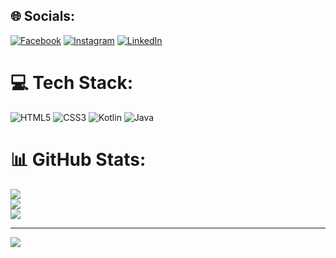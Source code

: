 
## 🌐 Socials:
[![Facebook](https://img.shields.io/badge/Facebook-%231877F2.svg?logo=Facebook&logoColor=white)](https://facebook.com/pnd.ivann) [![Instagram](https://img.shields.io/badge/Instagram-%23E4405F.svg?logo=Instagram&logoColor=white)](https://instagram.com/ivann.neo) [![LinkedIn](https://img.shields.io/badge/LinkedIn-%230077B5.svg?logo=linkedin&logoColor=white)](https://linkedin.com/in/ivaanovaa) 

# 💻 Tech Stack:
![HTML5](https://img.shields.io/badge/html5-%23E34F26.svg?style=for-the-badge&logo=html5&logoColor=white) ![CSS3](https://img.shields.io/badge/css3-%231572B6.svg?style=for-the-badge&logo=css3&logoColor=white) ![Kotlin](https://img.shields.io/badge/kotlin-%237F52FF.svg?style=for-the-badge&logo=kotlin&logoColor=white) ![Java](https://img.shields.io/badge/java-%23ED8B00.svg?style=for-the-badge&logo=openjdk&logoColor=white)
# 📊 GitHub Stats:
![](https://github-readme-stats.vercel.app/api?username=ivaanovaa&theme=radical&hide_border=false&include_all_commits=true&count_private=true)<br/>
![](https://github-readme-streak-stats.herokuapp.com/?user=ivaanovaa&theme=radical&hide_border=false)<br/>
![](https://github-readme-stats.vercel.app/api/top-langs/?username=ivaanovaa&theme=radical&hide_border=false&include_all_commits=true&count_private=true&layout=compact)

---
[![](https://visitcount.itsvg.in/api?id=ivaanovaa&icon=2&color=6)](https://visitcount.itsvg.in)